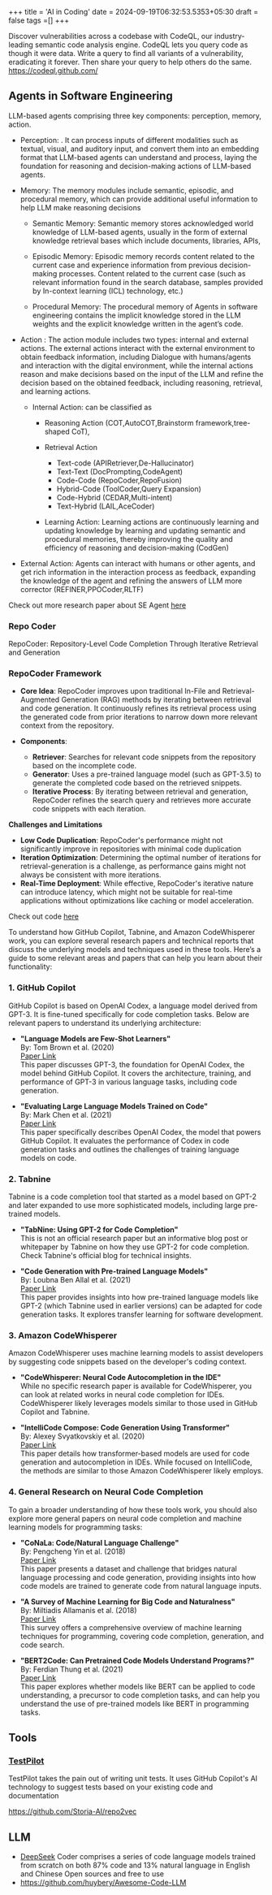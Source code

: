 +++
title = 'AI in Coding'
date = 2024-09-19T06:32:53.5353+05:30
draft = false
tags =[]
+++ 


Discover vulnerabilities across a codebase with CodeQL, our industry-leading semantic code analysis engine. CodeQL lets you query code as though it were data. Write a query to find all variants of a vulnerability, eradicating it forever. Then share your query to help others do the same. 
https://codeql.github.com/




## Agents in Software Engineering

LLM-based agents comprising three key components: perception, memory, action.
- Perception: . It can process inputs of different modalities such as textual, visual, and auditory input, and convert them into an embedding format that LLM-based agents can understand and process, laying the foundation for reasoning and decision-making actions of LLM-based agents.

- Memory: The memory modules include semantic, episodic, and procedural memory, which can provide additional useful information to help LLM make reasoning decisions

	- Semantic Memory: Semantic memory stores acknowledged world knowledge of LLM-based agents, usually in the form of external knowledge retrieval bases which include documents, libraries, APIs,
	
	- Episodic Memory: Episodic memory records content related to the current case and experience information from previous decision-making processes. Content related to the current case (such as relevant information found in the search database, samples provided by In-context learning (ICL) technology, etc.)
	
	- Procedural Memory: The procedural memory of Agents in software engineering contains the implicit knowledge stored in the LLM weights and the explicit knowledge written in the agent’s code.

- Action : The action module includes two types: internal and external actions. The external actions interact with the external environment to obtain feedback information, including Dialogue with humans/agents and interaction with the digital environment, while the internal actions reason and make decisions based on the input of the LLM and refine the decision based on the obtained feedback, including reasoning, retrieval, and learning actions.

	- Internal Action: can be classified as
		- Reasoning Action (COT,AutoCOT,Brainstorm framework,tree-shaped CoT), 
		- Retrieval Action 
			- Text-code (APIRetriever,De-Hallucinator)
			- Text-Text (DocPrompting,CodeAgent)
			- Code-Code (RepoCoder,RepoFusion)
			- Hybrid-Code (ToolCoder,Query Expansion)
			- Code-Hybrid (CEDAR,Multi-intent)
			- Text-Hybrid (LAIL,AceCoder)
		
		- Learning Action: Learning actions are continuously learning and updating knowledge by learning and updating semantic and procedural memories, thereby improving the quality and efficiency of reasoning and decision-making (CodGen)

- External Action: Agents can interact with humans or other agents, and get rich information in the interaction process as feedback, expanding the knowledge of the agent and refining the answers of LLM more corrector (REFINER,PPOCoder,RLTF)

Check out more research paper about SE Agent [here](https://github.com/DeepSoftwareAnalytics/Awesome-Agent4SE)
### Repo Coder

RepoCoder: Repository-Level Code Completion Through Iterative Retrieval and Generation
### **RepoCoder Framework**

- **Core Idea**: RepoCoder improves upon traditional In-File and Retrieval-Augmented Generation (RAG) methods by iterating between retrieval and code generation. It continuously refines its retrieval process using the generated code from prior iterations to narrow down more relevant context from the repository.

- **Components**:
    - **Retriever**: Searches for relevant code snippets from the repository based on the incomplete code.
    - **Generator**: Uses a pre-trained language model (such as GPT-3.5) to generate the completed code based on the retrieved snippets.
    - **Iterative Process**: By iterating between retrieval and generation, RepoCoder refines the search query and retrieves more accurate code snippets with each iteration.

**Challenges and Limitations**
- **Low Code Duplication**: RepoCoder's performance might not significantly improve in repositories with minimal code duplication
- **Iteration Optimization**: Determining the optimal number of iterations for retrieval-generation is a challenge, as performance gains might not always be consistent with more iterations.
- **Real-Time Deployment**: While effective, RepoCoder's iterative nature can introduce latency, which might not be suitable for real-time applications without optimizations like caching or model acceleration.

Check out code [here](https://github.com/microsoft/CodeT/blob/main/RepoCoder/search_code.py)













To understand how GitHub Copilot, Tabnine, and Amazon CodeWhisperer work, you can explore several research papers and technical reports that discuss the underlying models and techniques used in these tools. Here’s a guide to some relevant areas and papers that can help you learn about their functionality:

### 1. **GitHub Copilot**

GitHub Copilot is based on OpenAI Codex, a language model derived from GPT-3. It is fine-tuned specifically for code completion tasks. Below are relevant papers to understand its underlying architecture:

- **"Language Models are Few-Shot Learners"**  
    By: Tom Brown et al. (2020)  
    [Paper Link](https://arxiv.org/abs/2005.14165)  
    This paper discusses GPT-3, the foundation for OpenAI Codex, the model behind GitHub Copilot. It covers the architecture, training, and performance of GPT-3 in various language tasks, including code generation.
    
- **"Evaluating Large Language Models Trained on Code"**  
    By: Mark Chen et al. (2021)  
    [Paper Link](https://arxiv.org/abs/2107.03374)  
    This paper specifically describes OpenAI Codex, the model that powers GitHub Copilot. It evaluates the performance of Codex in code generation tasks and outlines the challenges of training language models on code.
    

### 2. **Tabnine**

Tabnine is a code completion tool that started as a model based on GPT-2 and later expanded to use more sophisticated models, including large pre-trained models.

- **"TabNine: Using GPT-2 for Code Completion"**  
    This is not an official research paper but an informative blog post or whitepaper by Tabnine on how they use GPT-2 for code completion. Check Tabnine's official blog for technical insights.
    
- **"Code Generation with Pre-trained Language Models"**  
    By: Loubna Ben Allal et al. (2021)  
    [Paper Link](https://arxiv.org/abs/2102.04664)  
    This paper provides insights into how pre-trained language models like GPT-2 (which Tabnine used in earlier versions) can be adapted for code generation tasks. It explores transfer learning for software development.
    

### 3. **Amazon CodeWhisperer**

Amazon CodeWhisperer uses machine learning models to assist developers by suggesting code snippets based on the developer's coding context.

- **"CodeWhisperer: Neural Code Autocompletion in the IDE"**  
    While no specific research paper is available for CodeWhisperer, you can look at related works in neural code completion for IDEs. CodeWhisperer likely leverages models similar to those used in GitHub Copilot and Tabnine.
    
- **"IntelliCode Compose: Code Generation Using Transformer"**  
    By: Alexey Svyatkovskiy et al. (2020)  
    [Paper Link](https://arxiv.org/abs/2005.08025)  
    This paper details how transformer-based models are used for code generation and autocompletion in IDEs. While focused on IntelliCode, the methods are similar to those Amazon CodeWhisperer likely employs.
    

### 4. **General Research on Neural Code Completion**

To gain a broader understanding of how these tools work, you should also explore more general papers on neural code completion and machine learning models for programming tasks:

- **"CoNaLa: Code/Natural Language Challenge"**  
    By: Pengcheng Yin et al. (2018)  
    [Paper Link](https://arxiv.org/abs/1805.09819)  
    This paper presents a dataset and challenge that bridges natural language processing and code generation, providing insights into how code models are trained to generate code from natural language inputs.
    
- **"A Survey of Machine Learning for Big Code and Naturalness"**  
    By: Miltiadis Allamanis et al. (2018)  
    [Paper Link](https://arxiv.org/abs/1709.06182)  
    This survey offers a comprehensive overview of machine learning techniques for programming, covering code completion, generation, and code search.
    
- **"BERT2Code: Can Pretrained Code Models Understand Programs?"**  
    By: Ferdian Thung et al. (2021)  
    [Paper Link](https://arxiv.org/abs/2109.00401)  
    This paper explores whether models like BERT can be applied to code understanding, a precursor to code completion tasks, and can help you understand the use of pre-trained models like BERT in programming tasks.
## Tools

### [TestPilot](https://githubnext.com/projects/testpilot/)  

TestPilot takes the pain out of writing unit tests. It uses GitHub Copilot's AI technology to suggest tests based on your existing code and documentation


https://github.com/Storia-AI/repo2vec



## LLM
- [DeepSeek](https://www.deepseek.com/) Coder comprises a series of code language models trained from scratch on both 87% code and 13% natural language in English and Chinese Open sources and free to use
- https://github.com/huybery/Awesome-Code-LLM 